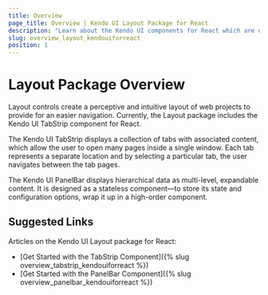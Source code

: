 ```yaml
---
title: Overview
page_title: Overview | Kendo UI Layout Package for React
description: "Learn about the Kendo UI components for React which are delivered by the Layout package."
slug: overview_layout_kendouiforreact
position: 1
---
```


# Layout Package Overview

Layout controls create a perceptive and intuitive layout of web projects to provide for an easier navigation. Currently, the Layout package includes the Kendo UI TabStrip component for React.

The Kendo UI TabStrip displays a collection of tabs with associated content, which allow the user to open many pages inside a single window. Each tab represents a separate location and by selecting a particular tab, the user navigates between the tab pages.

The Kendo UI PanelBar displays hierarchical data as multi-level, expandable content. It is designed as a stateless component&mdash;to store its state and configuration options, wrap it up in a high-order component.

## Suggested Links

Articles on the Kendo UI Layout package for React:

* [Get Started with the TabStrip Component]({% slug overview_tabstrip_kendouiforreact %})
* [Get Started with the PanelBar Component]({% slug overview_panelbar_kendouiforreact %})
